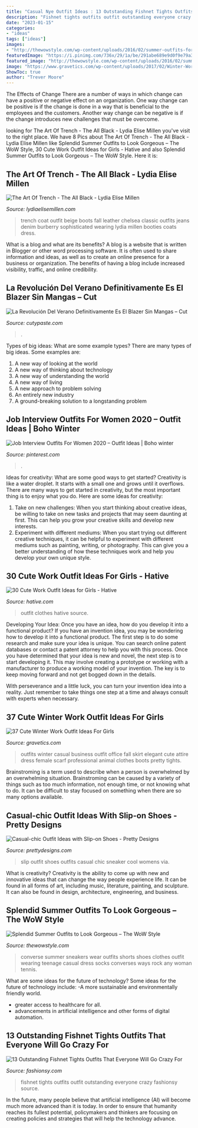 ```yaml
---
title: "Casual Nye Outfit Ideas : 13 Outstanding Fishnet Tights Outfits That Everyone Will Go Crazy For"
description: "Fishnet tights outfits outfit outstanding everyone crazy fashionsy source"
date: "2023-01-15"
categories:
- "ideas"
tags: ["ideas"]
images:
- "http://thewowstyle.com/wp-content/uploads/2016/02/summer-outfits-for-women-shorts.jpg"
featuredImage: "https://i.pinimg.com/736x/29/1a/be/291abe689e9d0f9e79a3ae1c5462811d.jpg"
featured_image: "http://thewowstyle.com/wp-content/uploads/2016/02/summer-outfits-for-women-shorts.jpg"
image: "https://www.gravetics.com/wp-content/uploads/2017/02/Winter-Work-Outfits-Ideas-20.jpg"
ShowToc: true
author: "Trever Moore"
---
```



The Effects of Change
There are a number of ways in which change can have a positive or negative effect on an organization. One way change can be positive is if the change is done in a way that is beneficial to the employees and the customers. Another way change can be negative is if the change introduces new challenges that must be overcome.

	

		
looking for The Art Of Trench - The All Black - Lydia Elise Millen you've visit to the right place. We have 8 Pics about The Art Of Trench - The All Black - Lydia Elise Millen like Splendid Summer Outfits to Look Gorgeous – The WoW Style, 30 Cute Work Outfit Ideas for Girls - Hative and also Splendid Summer Outfits to Look Gorgeous – The WoW Style. Here it is:
		
    
## The Art Of Trench - The All Black - Lydia Elise Millen

<img loading=lazy src="https://lydiaelisemillen.com/wp-content/uploads/2015/12/Burberry8.jpg" onerror="this.onerror=null;this.src='https://tse2.mm.bing.net/th?id=OIP.XU_ww-OFlP3YCiUsu7dBfwHaLH&amp;pid=15.1';" alt="The Art Of Trench - The All Black - Lydia Elise Millen">

_Source: lydiaelisemillen.com_

>trench coat outfit beige boots fall leather chelsea classic outfits jeans denim burberry sophisticated wearing lydia millen booties coats dress. 

	

What is a blog and what are its benefits?
A blog is a website that is written in Blogger or other word processing software. It is often used to share information and ideas, as well as to create an online presence for a business or organization. The benefits of having a blog include increased visibility, traffic, and online credibility.

    
## La Revolución Del Verano Definitivamente Es El Blazer Sin Mangas – Cut

<img loading=lazy src="https://www.cutypaste.com/wp-content/uploads/2019/02/blazer-sin-mangas9.jpg" onerror="this.onerror=null;this.src='https://tse2.mm.bing.net/th?id=OIP.9JqhNe5604XS3BlzEWdCbAHaKt&amp;pid=15.1';" alt="La Revolución Del Verano Definitivamente Es El Blazer Sin Mangas – Cut">

_Source: cutypaste.com_

>. 

	

Types of big ideas: What are some example types?
There are many types of big ideas. Some examples are:
1. A new way of looking at the world 
2. A new way of thinking about technology 
3. A new way of understanding the world 
4. A new way of living 
5. A new approach to problem solving 
6. An entirely new industry 
7. A ground-breaking solution to a longstanding problem 

    
## Job Interview Outfits For Women 2020 – Outfit Ideas | Boho Winter

<img loading=lazy src="https://i.pinimg.com/736x/29/1a/be/291abe689e9d0f9e79a3ae1c5462811d.jpg" onerror="this.onerror=null;this.src='https://tse3.mm.bing.net/th?id=OIP.vyrT0TnUIcjCxDbgUkNmbgHaLH&amp;pid=15.1';" alt="Job Interview Outfits For Women 2020 – Outfit Ideas | Boho winter">

_Source: pinterest.com_

>. 

	

Ideas for creativity: What are some good ways to get started?
Creativity is like a water droplet. It starts with a small one and grows until it overflows. There are many ways to get started in creativity, but the most important thing is to enjoy what you do. Here are some ideas for creativity: 
1. Take on new challenges: When you start thinking about creative ideas, be willing to take on new tasks and projects that may seem daunting at first. This can help you grow your creative skills and develop new interests. 
2. Experiment with different mediums: When you start trying out different creative techniques, it can be helpful to experiment with different mediums such as painting, writing, or photography. This can give you a better understanding of how these techniques work and help you develop your own unique style. 

    
## 30 Cute Work Outfit Ideas For Girls - Hative

<img loading=lazy src="https://hative.com/wp-content/uploads/2015/02/work-outfit-ideas/30-cute-work-outfit-ideas-for-girls.jpg" onerror="this.onerror=null;this.src='https://tse3.mm.bing.net/th?id=OIP.UUgzNylxtTNRAqcO0tR2EAHaK_&amp;pid=15.1';" alt="30 Cute Work Outfit Ideas for Girls - Hative">

_Source: hative.com_

>outfit clothes hative source. 

	

Developing Your Idea: Once you have an idea, how do you develop it into a functional product?
If you have an invention idea, you may be wondering how to develop it into a functional product. The first step is to do some research and make sure your idea is unique. You can search online patent databases or contact a patent attorney to help you with this process.
Once you have determined that your idea is new and novel, the next step is to start developing it. This may involve creating a prototype or working with a manufacturer to produce a working model of your invention. The key is to keep moving forward and not get bogged down in the details.

With perseverance and a little luck, you can turn your invention idea into a reality. Just remember to take things one step at a time and always consult with experts when necessary.

    
## 37 Cute Winter Work Outfit Ideas For Girls

<img loading=lazy src="https://www.gravetics.com/wp-content/uploads/2017/02/Winter-Work-Outfits-Ideas-20.jpg" onerror="this.onerror=null;this.src='https://tse2.mm.bing.net/th?id=OIP.K874-6ShrjtUqw6mTwycvgHaLH&amp;pid=15.1';" alt="37 Cute Winter Work Outfit Ideas For Girls">

_Source: gravetics.com_

>outfits winter casual business outfit office fall skirt elegant cute attire dress female scarf professional animal clothes boots pretty tights. 

	

Brainstroming is a term used to describe when a person is overwhelmed by an overwhelming situation. Brainstroming can be caused by a variety of things such as too much information, not enough time, or not knowing what to do. It can be difficult to stay focused on something when there are so many options available.

    
## Casual-chic Outfit Ideas With Slip-on Shoes - Pretty Designs

<img loading=lazy src="http://www.prettydesigns.com/wp-content/uploads/2014/05/Cool-Black-Outfit-with-Slip-on-Shoes.jpg" onerror="this.onerror=null;this.src='https://tse3.mm.bing.net/th?id=OIP.E6Ktn8S4Ut38oJkoD3VzpAHaK-&amp;pid=15.1';" alt="Casual-chic Outfit Ideas with Slip-on Shoes - Pretty Designs">

_Source: prettydesigns.com_

>slip outfit shoes outfits casual chic sneaker cool womens via. 

	

What is creativity?
Creativity is the ability to come up with new and innovative ideas that can change the way people experience life. It can be found in all forms of art, including music, literature, painting, and sculpture. It can also be found in design, architecture, engineering, and business.

    
## Splendid Summer Outfits To Look Gorgeous – The WoW Style

<img loading=lazy src="http://thewowstyle.com/wp-content/uploads/2016/02/summer-outfits-for-women-shorts.jpg" onerror="this.onerror=null;this.src='https://tse4.mm.bing.net/th?id=OIP.Yoh9HFZGrcN88Uy06-dfDAHaK5&amp;pid=15.1';" alt="Splendid Summer Outfits to Look Gorgeous – The WoW Style">

_Source: thewowstyle.com_

>converse summer sneakers wear outfits shorts shoes clothes outfit wearing teenage casual dress socks converses ways rock any woman tennis. 

	

What are some ideas for the future of technology?
Some ideas for the future of technology include: 
-A more sustainable and environmentally friendly world. 
- greater access to healthcare for all. 
- advancements in artificial intelligence and other forms of digital automation.

    
## 13 Outstanding Fishnet Tights Outfits That Everyone Will Go Crazy For

<img loading=lazy src="http://fashionsy.com/wp-content/uploads/2017/04/fishnet-tights-outfit-13.jpg" onerror="this.onerror=null;this.src='https://tse4.mm.bing.net/th?id=OIP.JLUOvZbz5E4INF-oHecXRwHaLH&amp;pid=15.1';" alt="13 Outstanding Fishnet Tights Outfits That Everyone Will Go Crazy For">

_Source: fashionsy.com_

>fishnet tights outfits outfit outstanding everyone crazy fashionsy source. 

	

In the future, many people believe that artificial intelligence (AI) will become much more advanced than it is today. In order to ensure that humanity reaches its fullest potential, policymakers and thinkers are focusing on creating policies and strategies that will help the technology advance.

